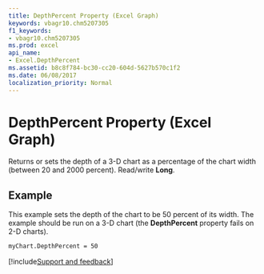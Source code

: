 ```yaml
---
title: DepthPercent Property (Excel Graph)
keywords: vbagr10.chm5207305
f1_keywords:
- vbagr10.chm5207305
ms.prod: excel
api_name:
- Excel.DepthPercent
ms.assetid: b8c8f784-bc30-cc20-604d-5627b570c1f2
ms.date: 06/08/2017
localization_priority: Normal
---
```



# DepthPercent Property (Excel Graph)

Returns or sets the depth of a 3-D chart as a percentage of the chart width (between 20 and 2000 percent). Read/write  **Long**.


## Example

This example sets the depth of the chart to be 50 percent of its width. The example should be run on a 3-D chart (the  **DepthPercent** property fails on 2-D charts).


```vb
myChart.DepthPercent = 50
```

[!include[Support and feedback](~/includes/feedback-boilerplate.md)]